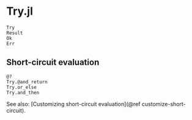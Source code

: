 # Try.jl

```@docs
Try
Result
Ok
Err
```

## Short-circuit evaluation

```@docs
@?
Try.@and_return
Try.or_else
Try.and_then
```

See also: [Customizing short-circuit evaluation](@ref customize-short-circuit).
